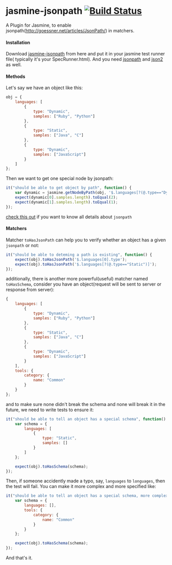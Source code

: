 jasmine-jsonpath [![Build Status](https://travis-ci.org/abruzzi/jasmine-jsonpath.png?branch=master)](https://travis-ci.org/abruzzi/jasmine-jsonpath)
================

A Plugin for Jasmine, to enable jsonpath(http://goessner.net/articles/JsonPath/) in matchers.

#### Installation

Download [jasmine-jsonpath](https://raw2.github.com/abruzzi/jasmine-jsonpath/master/lib/jasmine-jsonpath.js) from here and put it in your jasmine test runner file( typically it's your SpecRunner.html). 
And you need [jsonpath](https://code.google.com/p/json-path/) and [json2](https://github.com/douglascrockford/JSON-js) as well.

#### Methods

Let's say we have an object like this:

```js
obj = {
    languages: [
        {
            type: "Dynamic",
            samples: ["Ruby", "Python"]
        },
        {
            type: "Static",
            samples: ["Java", "C"]
        },
        {
            type: "Dynamic",
            samples: ["JavaScript"]
        }
    ]
};
```

Then we want to get one special node by jsonpath:

```js
it("should be able to get object by path", function() {
    var dynamic = jasmine.getNodeByPath(obj, '$.languages[?(@.type=="Dynamic")]');
    expect(dynamic[0].samples.length).toEqual(2);
    expect(dynamic[1].samples.length).toEqual(1);
});
```

[check this out](http://goessner.net/articles/JsonPath/) if you want to know all details about `jsonpath`

#### Matchers

Matcher `toHasJsonPath` can help you to verify whether an object has a given `jsonpath` or not:

```js
it("should be able to deteming a path is existing", function() {
    expect(obj).toHasJsonPath('$.languages[0].type');
    expect(obj).toHasJsonPath('$.languages[?(@.type=="Static")]');
});
```

additionally, there is another more powerful(useful) matcher named `toHasSchema`, consider you have an object(request will be sent to server or response from server):

```js
{
    languages: [
        {
            type: "Dynamic",
            samples: ["Ruby", "Python"]
        },
        {
            type: "Static",
            samples: ["Java", "C"]
        },
        {
            type: "Dynamic",
            samples: ["JavaScript"]
        }
    ],
    tools: {
        category: {
            name: "Common"
        }
    }
};
```

and to make sure none didn't break the schema and none will break it in the future, we need to write tests to ensure it:

```js
it("should be able to tell an object has a special schema", function() {
    var schema = {
        languages: [
            {
                type: "Static",
                samples: []
            }
        ]
    };

    expect(obj).toHasSchema(schema);
});
```

Then, if someone accidently made a typo, say, `languages` to `longuages`, then the test will fail. You can make it more complex and more specified like:

```js
it("should be able to tell an object has a special schema, more complex", function() {
    var schema = {
        languages: [],
        tools: {
            category: {
                name: "Common"
            }
        }
    };

    expect(obj).toHasSchema(schema);
});
```

And that's it.
